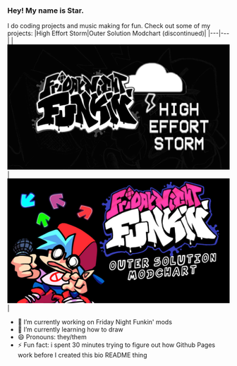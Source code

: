 ### Hey! My name is Star.
I do coding projects and music making for fun. 
Check out some of my projects:
|High Effort Storm|Outer Solution Modchart (discontinued)|
|---|---|
|[![High Effort Storm](images/high-effort-storm.png)](https://github.com/StarUndrscre/HighEffortStorm)|[![Outer Solution Modchart (discontinued)](images/outer-solution.jpg)](https://gamebanana.com/wips/56077)|

- 🔭 I’m currently working on Friday Night Funkin' mods
- 🌱 I’m currently learning how to draw
- 😄 Pronouns: they/them
- ⚡ Fun fact: i spent 30 minutes trying to figure out how Github Pages work before I created this bio README thing

<!--
**StarUndrscre/StarUndrscre** is a ✨ _special_ ✨ repository because its `README.md` (this file) appears on your GitHub profile.

Here are some ideas to get you started:

- 🔭 I’m currently working on ...
- 🌱 I’m currently learning ...
- 👯 I’m looking to collaborate on ...
- 🤔 I’m looking for help with ...
- 💬 Ask me about ...
- 📫 How to reach me: ...
- 😄 Pronouns: ...
- ⚡ Fun fact: ...
-->
